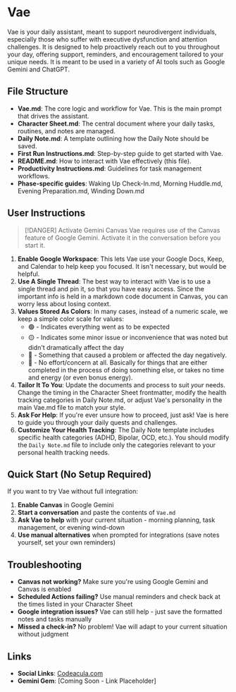 # Vae

Vae is your daily assistant, meant to support neurodivergent individuals, especially those who suffer with executive dysfunction and attention challenges. It is designed to help proactively reach out to you throughout your day, offering support, reminders, and encouragement tailored to your unique needs. It is meant to be used in a variety of AI tools such as Google Gemini and ChatGPT.

## File Structure

- **Vae.md**: The core logic and workflow for Vae. This is the main prompt that drives the assistant.
- **Character Sheet.md**: The central document where your daily tasks, routines, and notes are managed.
- **Daily Note.md**: A template outlining how the Daily Note should be saved.
- **First Run Instructions.md**: Step-by-step guide to get started with Vae.
- **README.md**: How to interact with Vae effectively (this file).
- **Productivity Instructions.md**: Guidelines for task management workflows.
- **Phase-specific guides**: Waking Up Check-In.md, Morning Huddle.md, Evening Preparation.md, Winding Down.md

## User Instructions


> [!DANGER] Activate Gemini Canvas
> Vae requires use of the Canvas feature of Google Gemini. Activate it in the conversation before you start it. 

1. **Enable Google Workspace**: This lets Vae use your Google Docs, Keep, and Calendar to help keep you focused. It isn't necessary, but would be helpful.
2. **Use A Single Thread**: The best way to interact with Vae is to use a single thread and pin it, so that you have easy access. Since the important info is held in a markdown code document in Canvas, you can worry less about losing context.
3. **Values Stored As Colors**: In many cases, instead of a numeric scale, we keep a simple color scale for values:
    - 🟢 - Indicates everything went as to be expected
    - 🟡 - Indicates some minor issue or inconvenience that was noted but didn't dramatically affect the day
    - 🔴 - Something that caused a problem or affected the day negatively.
    - 🔵 - No effort/concern at all. Basically for things that are either completed in the process of doing something else, or takes no time and energy (or even bonus energy).
4. **Tailor It To You**: Update the documents and process to suit *your* needs. Change the timing in the Character Sheet frontmatter, modify the health tracking categories in Daily Note.md, or adjust Vae's personality in the main Vae.md file to match your style.
5. **Ask For Help**: If you're ever unsure how to proceed, just ask! Vae is here to guide you through your daily quests and challenges.
6. **Customize Your Health Tracking**: The Daily Note template includes specific health categories (ADHD, Bipolar, OCD, etc.). You should modify the `Daily Note.md` file to include only the categories relevant to your personal health tracking needs.

## Quick Start (No Setup Required)

If you want to try Vae without full integration:

1. **Enable Canvas** in Google Gemini
2. **Start a conversation** and paste the contents of `Vae.md`
3. **Ask Vae to help** with your current situation - morning planning, task management, or evening wind-down
4. **Use manual alternatives** when prompted for integrations (save notes yourself, set your own reminders)

## Troubleshooting

- **Canvas not working?** Make sure you're using Google Gemini and Canvas is enabled
- **Scheduled Actions failing?** Use manual reminders and check back at the times listed in your Character Sheet
- **Google integration issues?** Vae can still help - just save the formatted notes and tasks manually
- **Missed a check-in?** No problem! Vae will adapt to your current situation without judgment

## Links

- **Social Links**: [Codeacula.com](https://codeacula.com/)
- **Gemini Gem**: [Coming Soon - Link Placeholder]
